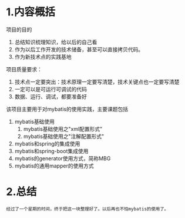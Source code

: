 # 1.内容概括

项目的目的
1.  总结知识梳理知识，给以后的自己看
2.  作为以后工作开发的技术储备，甚至可以直接拷贝代码。
3.  作为新技术点的实践基地

项目质量要求：
1.  技术点一定要突出：技术原理一定要写清楚，技术关键点也一定要写清楚
2.  一定可以是可运行可调试的代码
3.  数据、运行、调试，都要准备好

该项目主要用于对mybatis的使用实践，主要课题包括
1.  mybatis基础使用
    1.  mybatis基础使用之"xml配置形式"
    2.  mybatis基础使用之"注解配置形式"
3.  mybatis和spring的集成使用
3.  mybatis和spring-boot集成使用
2.  mybatis的generator使用方式，简称MBG
4.  mybatis的通用mapper的使用方式
  
# 2.总结
    经过了一个星期的时间，终于把这一块整理好了。以后再也不怕mybatis的使用了。

